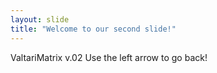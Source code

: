 ```yaml
---
layout: slide
title: "Welcome to our second slide!"
---
```

ValtariMatrix v.02
Use the left arrow to go back!
